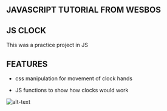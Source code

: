 ## JAVASCRIPT TUTORIAL FROM WESBOS

## JS CLOCK

This was a practice project in JS

## FEATURES

* css manipulation for movement of clock hands

* JS functions to show how clocks would work

![alt-text]("clock.png")